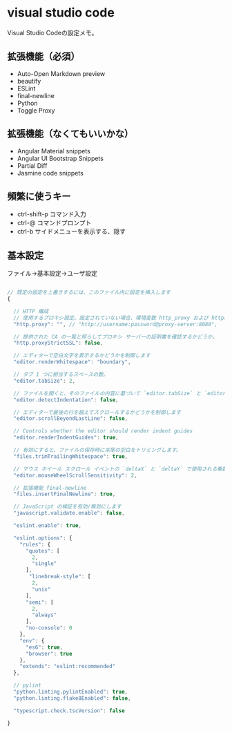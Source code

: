 
# visual studio code

[//]:# ( visual studio code / vs code / vscode )

Visual Studio Codeの設定メモ。


## 拡張機能（必須）

- Auto-Open Markdown preview
- beautify
- ESLint
- final-newline
- Python
- Toggle Proxy


## 拡張機能（なくてもいいかな）

- Angular Material snippets
- Angular UI Bootstrap Snippets
- Partial Diff
- Jasmine code snippets


## 頻繁に使うキー

- ctrl-shift-p コマンド入力
- ctrl-@ コマンドプロンプト
- ctrl-b サイドメニューを表示する、隠す


## 基本設定

ファイル→基本設定→ユーザ設定


```js

// 既定の設定を上書きするには、このファイル内に設定を挿入します
{

  // HTTP 構成
  // 使用するプロキシ設定。設定されていない場合、環境変数 http_proxy および https_proxy から取得されます。
  "http.proxy": "", // "http://username:password@proxy-server:8080",

  // 提供された CA の一覧と照らしてプロキシ サーバーの証明書を確認するかどうか。
  "http.proxyStrictSSL": false,

  // エディターで空白文字を表示するかどうかを制御します
  "editor.renderWhitespace": "boundary",

  // タブ 1 つに相当するスペースの数。
  "editor.tabSize": 2,

  // ファイルを開くと、そのファイルの内容に基づいて `editor.tabSize` と `editor.insertSpaces` が検出されます。
  "editor.detectIndentation": false,

  // エディターで最後の行を越えてスクロールするかどうかを制御します
  "editor.scrollBeyondLastLine": false,

  // Controls whether the editor should render indent guides
  "editor.renderIndentGuides": true,

  // 有効にすると、ファイルの保存時に末尾の空白をトリミングします。
  "files.trimTrailingWhitespace": true,

  // マウス ホイール スクロール イベントの `deltaX` と `deltaY` で使用される乗数
  "editor.mouseWheelScrollSensitivity": 2,

  // 拡張機能 final-newline
  "files.insertFinalNewline": true,

  // JavaScript の検証を有効/無効にします
  "javascript.validate.enable": false,

  "eslint.enable": true,

  "eslint.options": {
    "rules": {
      "quotes": [
        2,
        "single"
      ],
       "linebreak-style": [
        2,
        "unix"
      ],
      "semi": [
        2,
        "always"
      ],
      "no-console": 0
    },
    "env": {
      "es6": true,
      "browser": true
    },
    "extends": "eslint:recommended"
  },

  // pylint
  "python.linting.pylintEnabled": true,
  "python.linting.flake8Enabled": false,

  "typescript.check.tscVersion": false

}
```
